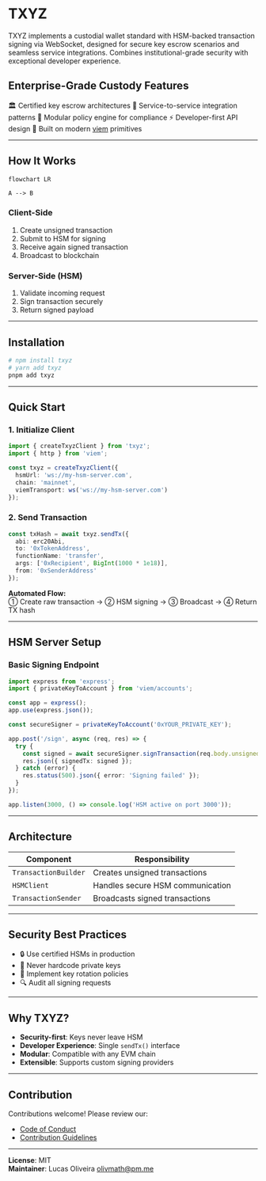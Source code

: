 # **TXYZ**

TXYZ implements a custodial wallet standard with HSM-backed transaction signing via WebSocket, designed for secure key escrow scenarios and seamless service integrations. Combines institutional-grade security with exceptional developer experience.

## Enterprise-Grade Custody Features

🏛️ Certified key escrow architectures
🤝 Service-to-service integration patterns
🧩 Modular policy engine for compliance
⚡ Developer-first API design
🔋 Built on modern [viem](https://viem.sh) primitives

---

## **How It Works**


```mermaid
flowchart LR

A --> B
```


### Client-Side
1. Create unsigned transaction
2. Submit to HSM for signing
3. Receive again signed transaction
4. Broadcast to blockchain

### Server-Side (HSM)
1. Validate incoming request
2. Sign transaction securely
3. Return signed payload

---

## **Installation**

```bash
# npm install txyz
# yarn add txyz
pnpm add txyz
```

---

## **Quick Start**

### 1. Initialize Client
```ts
import { createTxyzClient } from 'txyz';
import { http } from 'viem';

const txyz = createTxyzClient({
  hsmUrl: 'ws://my-hsm-server.com',
  chain: 'mainnet',
  viemTransport: ws('ws://my-hsm-server.com')
});
```

### 2. Send Transaction
```ts
const txHash = await txyz.sendTx({
  abi: erc20Abi,
  to: '0xTokenAddress',
  functionName: 'transfer',
  args: ['0xRecipient', BigInt(1000 * 1e18)],
  from: '0xSenderAddress'
});
```

**Automated Flow:**  
① Create raw transaction → ② HSM signing → ③ Broadcast → ④ Return TX hash

---

## **HSM Server Setup**

### Basic Signing Endpoint
```ts
import express from 'express';
import { privateKeyToAccount } from 'viem/accounts';

const app = express();
app.use(express.json());

const secureSigner = privateKeyToAccount('0xYOUR_PRIVATE_KEY');

app.post('/sign', async (req, res) => {
  try {
    const signed = await secureSigner.signTransaction(req.body.unsignedTx);
    res.json({ signedTx: signed });
  } catch (error) {
    res.status(500).json({ error: 'Signing failed' });
  }
});

app.listen(3000, () => console.log('HSM active on port 3000'));
```

---

## **Architecture**

| Component            | Responsibility                          |
|----------------------|-----------------------------------------|
| `TransactionBuilder` | Creates unsigned transactions           |
| `HSMClient`          | Handles secure HSM communication        |
| `TransactionSender`  | Broadcasts signed transactions          |

---

## **Security Best Practices**

- 🔒 Use certified HSMs in production
- 🚫 Never hardcode private keys
- 🔑 Implement key rotation policies
- 🔍 Audit all signing requests

---

## **Why TXYZ?**
- **Security-first**: Keys never leave HSM
- **Developer Experience**: Single `sendTx()` interface
- **Modular**: Compatible with any EVM chain
- **Extensible**: Supports custom signing providers

---

## **Contribution**
Contributions welcome! Please review our:
- [Code of Conduct](/CODE_OF_CONDUCT.md)
- [Contribution Guidelines](/CONTRIBUTING.md)

---

**License**: MIT  
**Maintainer**: Lucas Oliveira <olivmath@pm.me>
